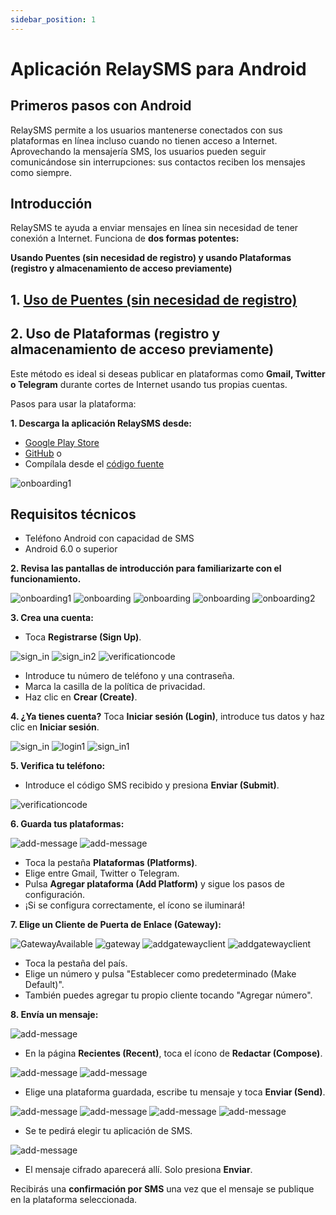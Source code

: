 ```yaml
---
sidebar_position: 1
---
```


# Aplicación RelaySMS para Android

## Primeros pasos con Android

RelaySMS permite a los usuarios mantenerse conectados con sus plataformas en línea incluso cuando no tienen acceso a Internet. Aprovechando la mensajería SMS, los usuarios pueden seguir comunicándose sin interrupciones: sus contactos reciben los mensajes como siempre.

## Introducción

RelaySMS te ayuda a enviar mensajes en línea sin necesidad de tener conexión a Internet. Funciona de **dos formas potentes:**

**Usando Puentes (sin necesidad de registro) y usando Plataformas (registro y almacenamiento de acceso previamente)**

## 1. [Uso de Puentes (sin necesidad de registro)](/docs/Bridges%20Tutorial/Bridges#using-bridges-no-sign-up-required)

## 2. Uso de Plataformas (registro y almacenamiento de acceso previamente)

Este método es ideal si deseas publicar en plataformas como **Gmail, Twitter o Telegram** durante cortes de Internet usando tus propias cuentas.

Pasos para usar la plataforma:

**1. Descarga la aplicación RelaySMS desde:**

- [Google Play Store](https://play.google.com/store/apps/details?id=com.afkanerd.sw0b)
- [GitHub](https://github.com/smswithoutborders/SMSwithoutBorders-Android/releases/tag/v1.0) o
- Compílala desde el [código fuente](https://github.com/smswithoutborders/SMSwithoutBorders-Android)

<img src="/Android/Playstore.png" alt="onboarding1" class="resized-image"/>

## Requisitos técnicos
- Teléfono Android con capacidad de SMS
- Android 6.0 o superior

**2. Revisa las pantallas de introducción para familiarizarte con el funcionamiento.**

<img src="/Android/gettingstarted.png" alt="onboarding1" class="resized-image"/>
<img src="/Android/skip.png" alt="onboarding" class="resized-image"/>
<img src="/Android/skip1.png" alt="onboarding" class="resized-image"/>
<img src="/Android/skip2.png" alt="onboarding" class="resized-image"/>
<img src="/Android/finish.png" alt="onboarding2" class="resized-image"/>

**3. Crea una cuenta:**

- Toca **Registrarse (Sign Up)**.
<img src="/Android/pick.png" alt="sign_in" class="resized-image"/>
<img src="/Android/createaccount.png" alt="sign_in2" class="resized-image"/>
<img src="/Android/verificationcode.png" alt="verificationcode" class="resized-image"/>

- Introduce tu número de teléfono y una contraseña.
- Marca la casilla de la política de privacidad.
- Haz clic en **Crear (Create)**.

**4. ¿Ya tienes cuenta?** Toca **Iniciar sesión (Login)**, introduce tus datos y haz clic en **Iniciar sesión**.

<img src="/Android/pick.png" alt="sign_in" class="resized-image" />
<img src="/Android/login.png" alt="login1" class="resized-image" />
<img src="/Android/login1.png" alt="sign_in1" class="resized-image" />

**5. Verifica tu teléfono:**

- Introduce el código SMS recibido y presiona **Enviar (Submit)**.

<img src="/Android/verificationcode.png" alt="verificationcode" class="resized-image"/>

**6. Guarda tus plataformas:**

<img src="/Android/GatewayNumber(1).png" alt="add-message" class="resized-image"/>
<img src="/Android/addPlateform.png" alt="add-message" class="resized-image"/>

- Toca la pestaña **Plataformas (Platforms)**.
- Elige entre Gmail, Twitter o Telegram.
- Pulsa **Agregar plataforma (Add Platform)** y sigue los pasos de configuración.
- ¡Si se configura correctamente, el ícono se iluminará!

**7. Elige un Cliente de Puerta de Enlace (Gateway):**

<img src="/Android/1.png" alt="GatewayAvailable" class="resized-image"/>
<img src="/Android/GateWay2.png" alt="gateway" class="resized-image" />
<img src="/Android/addgateway.png" alt="addgatewayclient" class="resized-image"/>
<img src="/Android/addgateway2.png" alt="addgatewayclient" class="resized-image"/>

- Toca la pestaña del país.
- Elige un número y pulsa "Establecer como predeterminado (Make Default)".
- También puedes agregar tu propio cliente tocando "Agregar número".

**8. Envía un mensaje:**

<img src="/Android/welcome.png" alt="add-message" class="resized-image"/>

- En la página **Recientes (Recent)**, toca el ícono de **Redactar (Compose)**.

<img src="/Android/GatewayNumber(1).png" alt="add-message" class="resized-image"/>
<img src="/Android/addPlateform.png" alt="add-message" class="resized-image"/>

- Elige una plataforma guardada, escribe tu mensaje y toca **Enviar (Send)**.

<img src="/Android/Continue.png" alt="add-message" class="resized-image"/>
<img src="/Android/Gmail.png" alt="add-message" class="resized-image"/>
<img src="/Android/Telegram.png" alt="add-message" class="resized-image"/>
<img src="/Android/Twitter.png" alt="add-message" class="resized-image"/>

- Se te pedirá elegir tu aplicación de SMS.

<img src="/Android/smsapp.png" alt="add-message" class="resized-image"/>

- El mensaje cifrado aparecerá allí. Solo presiona **Enviar**.

Recibirás una **confirmación por SMS** una vez que el mensaje se publique en la plataforma seleccionada.
